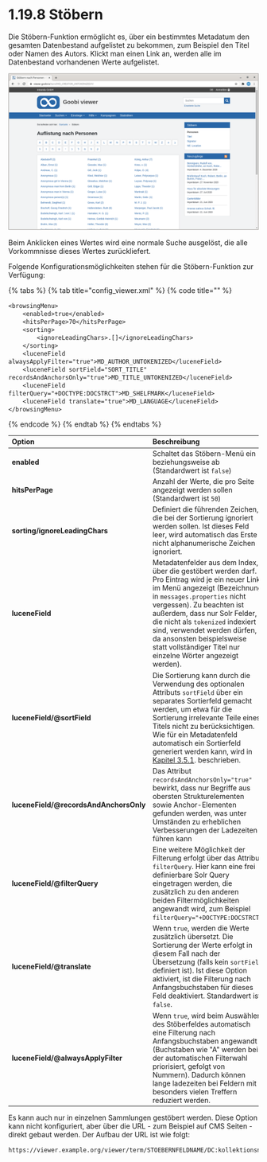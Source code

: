 # 1.19.8 Stöbern

Die Stöbern-Funktion ermöglicht es, über ein bestimmtes Metadatum den gesamten Datenbestand aufgelistet zu bekommen, zum Beispiel den Titel oder Namen des Autors. Klickt man einen Link an, werden alle im Datenbestand vorhandenen Werte aufgelistet.

![St&#xF6;bern nach Personen](../../../.gitbook/assets/conf_1.19.8.png)

Beim Anklicken eines Wertes wird eine normale Suche ausgelöst, die alle Vorkommnisse dieses Wertes zurückliefert.

Folgende Konfigurationsmöglichkeiten stehen für die Stöbern-Funktion zur Verfügung:

{% tabs %}
{% tab title="config\_viewer.xml" %}
{% code title="" %}
```markup
<browsingMenu>
    <enabled>true</enabled>
    <hitsPerPage>70</hitsPerPage>
    <sorting>
        <ignoreLeadingChars>.[]</ignoreLeadingChars>
    </sorting>
    <luceneField alwaysApplyFilter="true">MD_AUTHOR_UNTOKENIZED</luceneField>
    <luceneField sortField="SORT_TITLE" recordsAndAnchorsOnly="true">MD_TITLE_UNTOKENIZED</luceneField>
    <luceneField filterQuery="+DOCTYPE:DOCSTRCT">MD_SHELFMARK</luceneField>
    <luceneField translate="true">MD_LANGUAGE</luceneField>
</browsingMenu>
```
{% endcode %}
{% endtab %}
{% endtabs %}

| **Option** | Beschreibung |
| :--- | :--- |
| **enabled** | Schaltet das Stöbern-Menü ein beziehungsweise ab \(Standardwert ist `false`\) |
| **hitsPerPage** | Anzahl der Werte, die pro Seite angezeigt werden sollen \(Standardwert ist `50`\) |
| **sorting/ignoreLeadingChars** | Definiert die führenden Zeichen, die bei der Sortierung ignoriert werden sollen. Ist dieses Feld leer, wird automatisch das Erste nicht alphanumerische Zeichen ignoriert. |
| **luceneField** | Metadatenfelder aus dem Index, über die gestöbert werden darf. Pro Eintrag wird je ein neuer Link im Menü angezeigt \(Bezeichnung in `messages.properties` nicht vergessen\). Zu beachten ist außerdem, dass nur Solr Felder, die nicht als `tokenized` indexiert sind, verwendet werden dürfen, da ansonsten beispielsweise statt vollständiger Titel nur einzelne Wörter angezeigt werden\). |
| **luceneField/@sortField** | Die Sortierung kann durch die Verwendung des optionalen Attributs `sortField` über ein separates Sortierfeld gemacht werden, um etwa für die Sortierung irrelevante Teile eines Titels nicht zu berücksichtigen. Wie für ein Metadatenfeld automatisch ein Sortierfeld generiert werden kann, wird in [Kapitel 3.5.1](8.md). beschrieben. |
| **luceneField/@recordsAndAnchorsOnly** | Das Attribut `recordsAndAnchorsOnly="true"` bewirkt, dass nur Begriffe aus obersten Strukturelementen sowie Anchor-Elementen gefunden werden, was unter Umständen zu erheblichen Verbesserungen der Ladezeiten führen kann |
| **luceneField/@filterQuery** | Eine weitere Möglichkeit der Filterung erfolgt über das Attribut `filterQuery`. Hier kann eine frei definierbare Solr Query eingetragen werden, die zusätzlich zu den anderen beiden Filtermöglichkeiten angewandt wird, zum Beispiel `filterQuery="+DOCTYPE:DOCSTRCT"` |
| **luceneField/@translate** | Wenn `true`, werden die Werte zusätzlich übersetzt. Die Sortierung der Werte erfolgt in diesem Fall nach der Übersetzung \(falls kein `sortField` definiert ist\). Ist diese Option aktiviert, ist die Filterung nach Anfangsbuchstaben für dieses Feld deaktiviert. Standardwert ist `false`. |
| **luceneField/@alwaysApplyFilter** | Wenn `true`, wird beim Auswählen des Stöberfeldes automatisch eine Filterung nach Anfangsbuchstaben angewandt \(Buchstaben wie "A" werden bei der automatischen Filterwahl priorisiert, gefolgt von Nummern\). Dadurch können lange ladezeiten bei Feldern mit besonders vielen Treffern reduziert werden. |

Es kann auch nur in einzelnen Sammlungen gestöbert werden. Diese Option kann nicht konfiguriert, aber über die URL - zum Beispiel auf CMS Seiten - direkt gebaut werden. Der Aufbau der URL ist wie folgt:

```text
https://viewer.example.org/viewer/term/STOEBERNFELDNAME/DC:kollektionsname/-/1/
```

